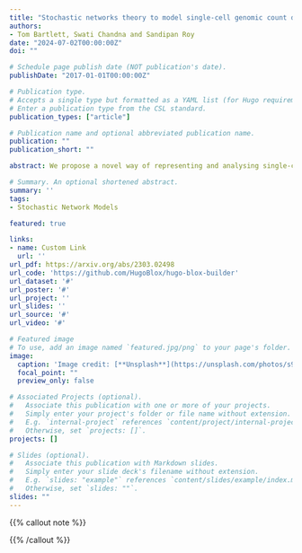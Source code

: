 ```yaml
---
title: "Stochastic networks theory to model single-cell genomic count data"
authors:
- Tom Bartlett, Swati Chandna and Sandipan Roy
date: "2024-07-02T00:00:00Z"
doi: ""

# Schedule page publish date (NOT publication's date).
publishDate: "2017-01-01T00:00:00Z"

# Publication type.
# Accepts a single type but formatted as a YAML list (for Hugo requirements).
# Enter a publication type from the CSL standard.
publication_types: ["article"]

# Publication name and optional abbreviated publication name.
publication: ""
publication_short: ""

abstract: We propose a novel way of representing and analysing single-cell genomic count data, by modelling the observed data count matrix as a network adjacency matrix, noting that similar levels of sparsity are observed in both these types of matrices. As the adjacency matrix is equivalent to the network it represents, this perspective enables theory from stochastic networks modelling to be applied in a principled way to single-cell genomic data, providing new ways to view and analyse data of this type, and giving first-principles theoretical justification to established, successful methods. From this perspective, we show how understanding the Laplacian spectral embedding is key to both visualisation of and unsupervised learning from single-cell genomic count data. We show the success of this approach for visualisation and unsupervised learning of cellular identities in three cell-biological contexts from the epiblast/epithelial/neural lineage. New technology has made it possible to gather genomic data from single cells at unprecedented scale, and this brings with it new challenges to deal with much higher levels of heterogeneity than expected between individual cells. Novel, tailored, computational-statistical methodology, as proposed in this paper, is crucial to deriving meaningful information from these new types of data, involving collaboration between mathematical and biomedical scientists.

# Summary. An optional shortened abstract.
summary: ''
tags:
- Stochastic Network Models

featured: true

links:
- name: Custom Link
  url: ''
url_pdf: https://arxiv.org/abs/2303.02498
url_code: 'https://github.com/HugoBlox/hugo-blox-builder'
url_dataset: '#'
url_poster: '#'
url_project: ''
url_slides: ''
url_source: '#'
url_video: '#'

# Featured image
# To use, add an image named `featured.jpg/png` to your page's folder. 
image:
  caption: 'Image credit: [**Unsplash**](https://unsplash.com/photos/s9CC2SKySJM)'
  focal_point: ""
  preview_only: false

# Associated Projects (optional).
#   Associate this publication with one or more of your projects.
#   Simply enter your project's folder or file name without extension.
#   E.g. `internal-project` references `content/project/internal-project/index.md`.
#   Otherwise, set `projects: []`.
projects: []

# Slides (optional).
#   Associate this publication with Markdown slides.
#   Simply enter your slide deck's filename without extension.
#   E.g. `slides: "example"` references `content/slides/example/index.md`.
#   Otherwise, set `slides: ""`.
slides: ""
---
```


<!-- This work is driven by the results in my [previous paper](/publication conference-paper/) on LLMs. -->

{{% callout note %}}
<!-- Create your slides in Markdown - click the *Slides* button to check out the example. -->
{{% /callout %}}

<!-- Add the publication's **full text** or **supplementary notes** here. You can use rich formatting such as including % %[code, math, and images](https://docs.hugoblox.com/content/writing-markdown-latex/). -->
